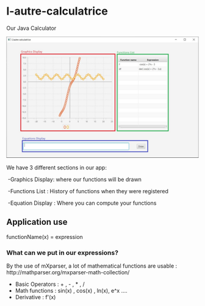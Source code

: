 # l-autre-calculatrice

Our Java Calculator

![App wiew](./AppCapture.JPG)

We have 3 different sections in our app:

​	-Graphics Display: where our functions will be drawn

​	-Functions List : History of functions when they were registered

​	-Equation Display : Where you can compute your functions

<h2>Application use</h2>
functionName(x) = expression

<h3>What can we put in our expressions?</h3>
By the use of mXparser, a lot of mathematical functions are usable :  http://mathparser.org/mxparser-math-collection/ 

- Basic Operators : + , - , * , /
- Math functions : sin(x) , cos(x) , ln(x), e^x ....
- Derivative : f'(x)
